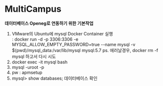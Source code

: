 # MultiCampus

**데이터베이스 Openeg로 연동하기 위한 기본작업**  
1. VMware의 Ubuntu에 mysql Docker Container 실행  
  : docker run -d -p 3306:3306 -e MYSQL_ALLOW_EMPTY_PASSWORD=true --name mysql -v $(pwd)/mysql_data:/var/lib/mysql mysql:5.7 
 ps. 에러날경우, docker rm -f mysql 하고서 다시 시도
2. docker exec -it mysql bash
3. mysql -uroot -p
4. pw : apmsetup  
5. mysql> show databases; 데이터베이스 확인
